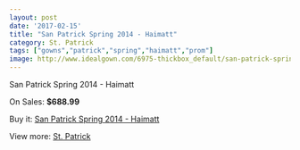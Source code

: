 ```yaml
---
layout: post
date: '2017-02-15'
title: "San Patrick Spring 2014 - Haimatt"
category: St. Patrick
tags: ["gowns","patrick","spring","haimatt","prom"]
image: http://www.idealgown.com/6975-thickbox_default/san-patrick-spring-2014-haimatt.jpg
---
```

San Patrick Spring 2014 - Haimatt

On Sales: **$688.99**
<a href="https://www.idealgown.com/en/st-patrick/2978-san-patrick-spring-2014-haimatt.html"><amp-img layout="responsive" width="600" height="600" src="//www.idealgown.com/6975-thickbox_default/san-patrick-spring-2014-haimatt.jpg" alt="San Patrick Spring 2014 - Haimatt 0" /></a>
<a href="https://www.idealgown.com/en/st-patrick/2978-san-patrick-spring-2014-haimatt.html"><amp-img layout="responsive" width="600" height="600" src="//www.idealgown.com/6977-thickbox_default/san-patrick-spring-2014-haimatt.jpg" alt="San Patrick Spring 2014 - Haimatt 1" /></a>
<a href="https://www.idealgown.com/en/st-patrick/2978-san-patrick-spring-2014-haimatt.html"><amp-img layout="responsive" width="600" height="600" src="//www.idealgown.com/6976-thickbox_default/san-patrick-spring-2014-haimatt.jpg" alt="San Patrick Spring 2014 - Haimatt 2" /></a>

Buy it: [San Patrick Spring 2014 - Haimatt](https://www.idealgown.com/en/st-patrick/2978-san-patrick-spring-2014-haimatt.html "San Patrick Spring 2014 - Haimatt")

View more: [St. Patrick](https://www.idealgown.com/en/36-st-patrick "St. Patrick")